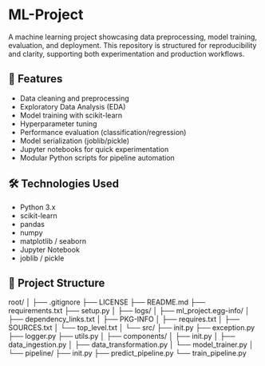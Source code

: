 # ML-Project

A machine learning project showcasing data preprocessing, model training, evaluation, and deployment. This repository is structured for reproducibility and clarity, supporting both experimentation and production workflows.

## 🚀 Features

- Data cleaning and preprocessing
- Exploratory Data Analysis (EDA)
- Model training with scikit-learn
- Hyperparameter tuning
- Performance evaluation (classification/regression)
- Model serialization (joblib/pickle)
- Jupyter notebooks for quick experimentation
- Modular Python scripts for pipeline automation

## 🛠️ Technologies Used

- Python 3.x
- scikit-learn
- pandas
- numpy
- matplotlib / seaborn
- Jupyter Notebook
- joblib / pickle

## 📁 Project Structure

root/
│
├── .gitignore
├── LICENSE
├── README.md
├── requirements.txt
├── setup.py
│
├── logs/
│
├── ml_project.egg-info/
│ ├── dependency_links.txt
│ ├── PKG-INFO
│ ├── requires.txt
│ ├── SOURCES.txt
│ └── top_level.txt
│
└── src/
├── init.py
├── exception.py
├── logger.py
├── utils.py
│
├── components/
│ ├── init.py
│ ├── data_ingestion.py
│ ├── data_transformation.py
│ └── model_trainer.py
│
└── pipeline/
├── init.py
├── predict_pipeline.py
└── train_pipeline.py
